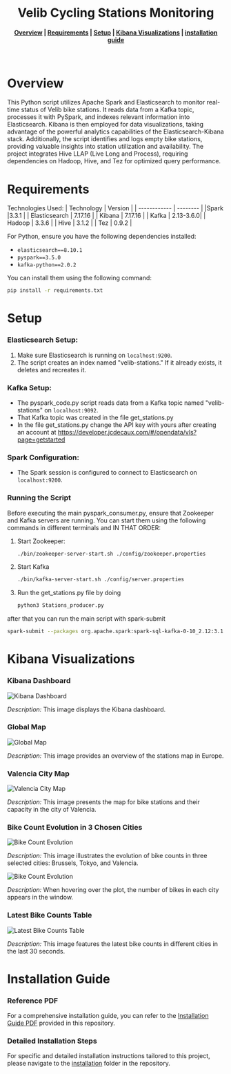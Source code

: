 <h1 align="center">
  <br>
  Velib Cycling Stations Monitoring
</h1>

<div align="center">
  <h4>
    <a href="#overview">Overview</a> |
    <a href="#requirements">Requirements</a> |
    <a href="#setup">Setup</a> |
    <a href="#kibana-visualizations">Kibana Visualizations</a> |
    <a href="#installation-guide">installation guide</a>
  </h4>
</div>

<br>


# Overview

This Python script utilizes Apache Spark and Elasticsearch to monitor real-time status of Velib bike stations. It reads data from a Kafka topic, processes it with PySpark, and indexes relevant information into Elasticsearch. Kibana is then employed for data visualizations, taking advantage of the powerful analytics capabilities of the Elasticsearch-Kibana stack. Additionally, the script identifies and logs empty bike stations, providing valuable insights into station utilization and availability. The project integrates Hive LLAP (Live Long and Process), requiring dependencies on Hadoop, Hive, and Tez for optimized query performance.


# Requirements

Technologies Used:
| Technology  | Version  |
| ------------ | -------- |
|Spark         |3.3.1      |
| Elasticsearch | 7.17.16  |
| Kibana        | 7.17.16  |
| Kafka         | 2.13-3.6.0|
| Hadoop        | 3.3.6    |
| Hive          | 3.1.2    |
| Tez           | 0.9.2    |


For Python, ensure you have the following dependencies installed:

- `elasticsearch==8.10.1`
- `pyspark==3.5.0`
- `kafka-python==2.0.2`

You can install them using the following command:

```bash
pip install -r requirements.txt
```

# Setup

### Elasticsearch Setup:

1. Make sure Elasticsearch is running on `localhost:9200`.
2. The script creates an index named "velib-stations." If it already exists, it deletes and recreates it.

### Kafka Setup:

- The pyspark_code.py script reads data from a Kafka topic named "velib-stations" on `localhost:9092`.
- That Kafka topic was created in the file get_stations.py
- In the file get_stations.py change the API key with yours after creating an account at https://developer.jcdecaux.com/#/opendata/vls?page=getstarted

### Spark Configuration:

- The Spark session is configured to connect to Elasticsearch on `localhost:9200`.

### Running the Script

Before executing the main pyspark_consumer.py, ensure that Zookeeper and Kafka servers are running. You can start them using the following commands in different terminals and IN THAT ORDER:

1. Start Zookeeper:

   ```bash
   ./bin/zookeeper-server-start.sh ./config/zookeeper.properties
2. Start Kafka
    ```bash
   ./bin/kafka-server-start.sh ./config/server.properties
3. Run the get_stations.py file by doing
    ```bash
   python3 Stations_producer.py

after that you can run the main script with spark-submit
```bash
spark-submit --packages org.apache.spark:spark-sql-kafka-0-10_2.12:3.1.2 pyspark_consumer.py
```
# Kibana Visualizations 

### Kibana Dashboard

![Kibana Dashboard](images/dashboard.png)

*Description:* This image displays the Kibana dashboard.

### Global Map

![Global Map](images/global_map.png)

*Description:* This image provides an overview of the stations map in Europe.

### Valencia City Map

![Valencia City Map](images/valencia_stations.png)

*Description:* This image presents the map for bike stations and their capacity in the city of Valencia.

### Bike Count Evolution in 3 Chosen Cities

![Bike Count Evolution](images/bike_evolution_3_cities.png)

*Description:* This image illustrates the evolution of bike counts in three selected cities: Brussels, Tokyo, and Valencia.

![Bike Count Evolution](images/3_diff_cities.png)

*Description:* When hovering over the plot, the number of bikes in each city appears in the window.

### Latest Bike Counts Table

![Latest Bike Counts Table](images/last_number_of_bikes.png)

*Description:* This image features the latest bike counts in different cities in the last 30 seconds.


# Installation Guide

### Reference PDF

For a comprehensive installation guide, you can refer to the [Installation Guide PDF](INSTALLATIONS_GUIDE.pdf) provided in this repository.

### Detailed Installation Steps

For specific and detailed installation instructions tailored to this project, please navigate to the [installation](installation/) folder in the repository.
